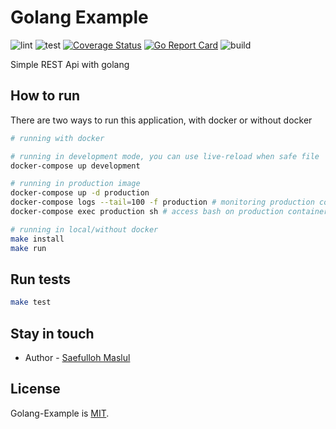 # Golang Example

![lint](https://github.com/saefullohmaslul/Golang-Example/workflows/lint/badge.svg?branch=master) ![test](https://github.com/saefullohmaslul/Golang-Example/workflows/test/badge.svg?branch=master) [![Coverage Status](https://coveralls.io/repos/github/saefullohmaslul/Golang-Example/badge.svg?branch=master)](https://coveralls.io/github/saefullohmaslul/Golang-Example?branch=master) [![Go Report Card](https://goreportcard.com/badge/github.com/saefullohmaslul/Golang-Example)](https://goreportcard.com/report/github.com/saefullohmaslul/Golang-Example) ![build](https://github.com/saefullohmaslul/Golang-Example/workflows/build/badge.svg?branch=master)

Simple REST Api with golang

## How to run

There are two ways to run this application, with docker or without docker

```bash
# running with docker

# running in development mode, you can use live-reload when safe file
docker-compose up development

# running in production image
docker-compose up -d production
docker-compose logs --tail=100 -f production # monitoring production container
docker-compose exec production sh # access bash on production container
```

```bash
# running in local/without docker
make install
make run
```

## Run tests

```bash
make test
```

## Stay in touch

* Author - [Saefulloh Maslul](https://linkedin.com/saefullohmaslul)

## License

Golang-Example is [MIT](LICENSE).
